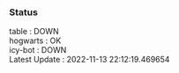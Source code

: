 ### Status


table : DOWN  
hogwarts : OK  
icy-bot : DOWN  
Latest Update : 2022-11-13 22:12:19.469654
